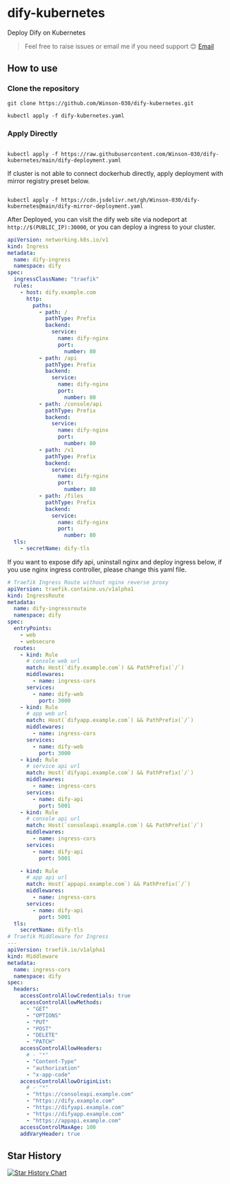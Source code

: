 # dify-kubernetes

Deploy Dify on Kubernetes

> Feel free to raise issues or email me if you need support 😊
[Email](mailto:a623719265@gmail.com)

## How to use

### Clone the repository

```shell
git clone https://github.com/Winson-030/dify-kubernetes.git

kubectl apply -f dify-kubernetes.yaml

```

### Apply Directly

```shell

kubectl apply -f https://raw.githubusercontent.com/Winson-030/dify-kubernetes/main/dify-deployment.yaml

```

If cluster is not able to connect dockerhub directly, apply deployment with mirror registry preset below.

```shell

kubectl apply -f https://cdn.jsdelivr.net/gh/Winson-030/dify-kubernetes@main/dify-mirror-deployment.yaml

```

After Deployed, you can visit the dify web site via nodeport at `http://$(PUBLIC_IP):30000`, or you can deploy a ingress to your cluster.

```yaml
apiVersion: networking.k8s.io/v1
kind: Ingress
metadata:
  name: dify-ingress
  namespace: dify
spec:
  ingressClassName: "traefik"
  rules:
    - host: dify.example.com
      http:
        paths:
          - path: /
            pathType: Prefix
            backend:
              service:
                name: dify-nginx
                port:
                  number: 80
          - path: /api
            pathType: Prefix
            backend:
              service:
                name: dify-nginx
                port:
                  number: 80
          - path: /console/api
            pathType: Prefix
            backend:
              service:
                name: dify-nginx
                port:
                  number: 80
          - path: /v1
            pathType: Prefix
            backend:
              service:
                name: dify-nginx
                port:
                  number: 80
          - path: /files
            pathType: Prefix
            backend:
              service:
                name: dify-nginx
                port:
                  number: 80
  tls:
    - secretName: dify-tls
```

If you want to expose dify api, uninstall nginx and deploy ingress below, if you use nginx ingress controller, please change this yaml file.

```yaml
# Traefik Ingress Route without nginx reverse proxy
apiVersion: traefik.containo.us/v1alpha1
kind: IngressRoute
metadata:
  name: dify-ingressroute
  namespace: dify
spec:
  entryPoints:
    - web
    - websecure
  routes:
    - kind: Rule
      # console web url
      match: Host(`dify.example.com`) && PathPrefix(`/`)
      middlewares:
        - name: ingress-cors
      services:
        - name: dify-web
          port: 3000
    - kind: Rule
      # app web url
      match: Host(`difyapp.example.com`) && PathPrefix(`/`)
      middlewares:
        - name: ingress-cors
      services:
        - name: dify-web
          port: 3000
    - kind: Rule
      # service api url
      match: Host(`difyapi.example.com`) && PathPrefix(`/`)
      middlewares:
        - name: ingress-cors
      services:
        - name: dify-api
          port: 5001
    - kind: Rule
      # console api url
      match: Host(`consoleapi.example.com`) && PathPrefix(`/`)
      middlewares:
        - name: ingress-cors
      services:
        - name: dify-api
          port: 5001

    - kind: Rule
      # app api url
      match: Host(`appapi.example.com`) && PathPrefix(`/`)
      middlewares:
        - name: ingress-cors
      services:
        - name: dify-api
          port: 5001
  tls:
    secretName: dify-tls
# Traefik Middleware for Ingress
---
apiVersion: traefik.io/v1alpha1
kind: Middleware
metadata:
  name: ingress-cors
  namespace: dify
spec:
  headers:
    accessControlAllowCredentials: true
    accessControlAllowMethods:
      - "GET"
      - "OPTIONS"
      - "PUT"
      - "POST"
      - "DELETE"
      - "PATCH"
    accessControlAllowHeaders:
      # - "*"
      - "Content-Type"
      - "authorization"
      - "x-app-code"
    accessControlAllowOriginList:
      # - "*"
      - "https://consoleapi.example.com"
      - "https://dify.example.com"
      - "https://difyapi.example.com"
      - "https://difyapp.example.com"
      - "https://appapi.example.com"
    accessControlMaxAge: 100
    addVaryHeader: true
```
## Star History

[![Star History Chart](https://api.star-history.com/svg?repos=Winson-030/dify-kubernetes&type=Date)](https://star-history.com/#Winson-030/dify-kubernetes&Date)
